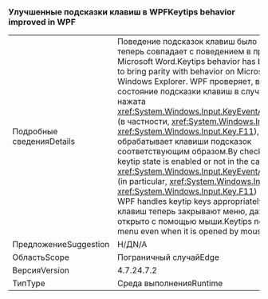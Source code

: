 ### <a name="keytips-behavior-improved-in-wpf"></a><span data-ttu-id="03c7f-101">Улучшенные подсказки клавиш в WPF</span><span class="sxs-lookup"><span data-stu-id="03c7f-101">Keytips behavior improved in WPF</span></span>

|   |   |
|---|---|
|<span data-ttu-id="03c7f-102">Подробные сведения</span><span class="sxs-lookup"><span data-stu-id="03c7f-102">Details</span></span>|<span data-ttu-id="03c7f-103">Поведение подсказок клавиш было изменено и теперь совпадает с поведением в проводнике и Microsoft Word.</span><span class="sxs-lookup"><span data-stu-id="03c7f-103">Keytips behavior has been modified to bring parity with behavior on Microsoft Word and Windows Explorer.</span></span> <span data-ttu-id="03c7f-104">WPF проверяет, включено ли состояние подсказки клавиш в случае, если нажата <xref:System.Windows.Input.KeyEventArgs.SystemKey> (в частности, <xref:System.Windows.Input.Key> или <xref:System.Windows.Input.Key.F11>), и обрабатывает клавиши подсказок соответствующим образом.</span><span class="sxs-lookup"><span data-stu-id="03c7f-104">By checking whether keytip state is enabled or not in the case of a <xref:System.Windows.Input.KeyEventArgs.SystemKey> (in particular, <xref:System.Windows.Input.Key> or <xref:System.Windows.Input.Key.F11>) being pressed, WPF handles keytip keys appropriately.</span></span> <span data-ttu-id="03c7f-105">Подсказки клавиш теперь закрывают меню, даже если оно открыто с помощью мыши.</span><span class="sxs-lookup"><span data-stu-id="03c7f-105">Keytips now dismiss a menu even when it is opened by mouse.</span></span>|
|<span data-ttu-id="03c7f-106">Предложение</span><span class="sxs-lookup"><span data-stu-id="03c7f-106">Suggestion</span></span>|<span data-ttu-id="03c7f-107">Н/Д</span><span class="sxs-lookup"><span data-stu-id="03c7f-107">N/A</span></span>|
|<span data-ttu-id="03c7f-108">Область</span><span class="sxs-lookup"><span data-stu-id="03c7f-108">Scope</span></span>|<span data-ttu-id="03c7f-109">Пограничный случай</span><span class="sxs-lookup"><span data-stu-id="03c7f-109">Edge</span></span>|
|<span data-ttu-id="03c7f-110">Версия</span><span class="sxs-lookup"><span data-stu-id="03c7f-110">Version</span></span>|<span data-ttu-id="03c7f-111">4.7.2</span><span class="sxs-lookup"><span data-stu-id="03c7f-111">4.7.2</span></span>|
|<span data-ttu-id="03c7f-112">Тип</span><span class="sxs-lookup"><span data-stu-id="03c7f-112">Type</span></span>|<span data-ttu-id="03c7f-113">Среда выполнения</span><span class="sxs-lookup"><span data-stu-id="03c7f-113">Runtime</span></span>|

